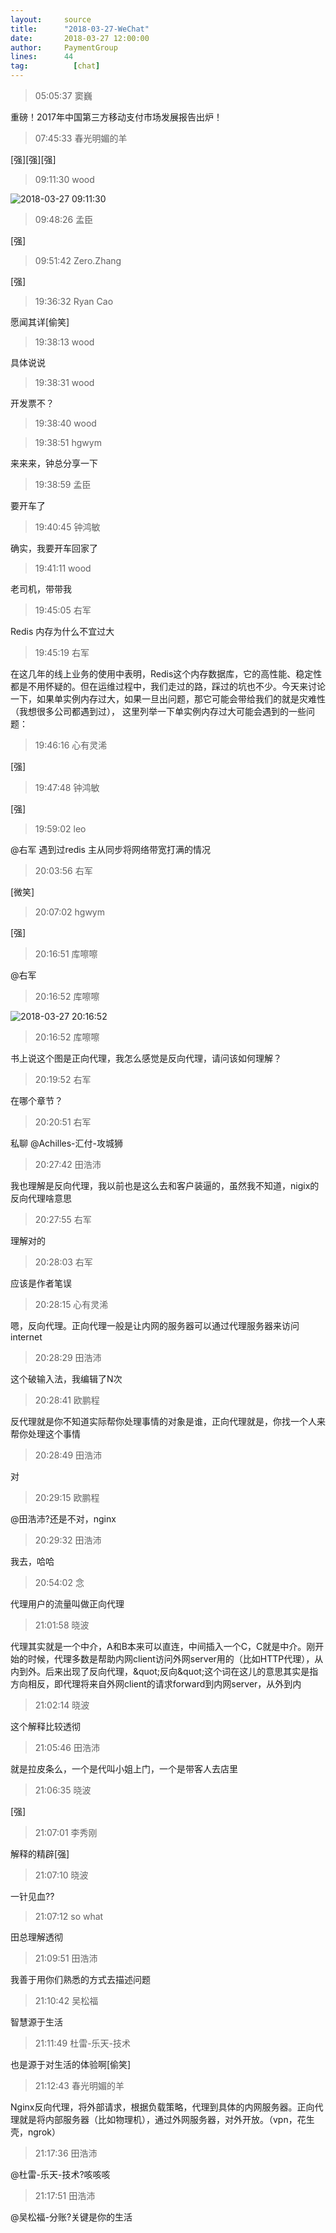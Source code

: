 ```yaml
---
layout:     source 
title:      "2018-03-27-WeChat"
date:       2018-03-27 12:00:00
author:     PaymentGroup
lines:      44 
tag:		  [chat]
---
```

> 05:05:37  窦巍  
   
重磅！2017年中国第三方移动支付市场发展报告出炉！  
   
> 07:45:33  春光明媚的羊  
   
[强][强][强]  
   
> 09:11:30  wood  
   
![2018-03-27 09:11:30](http://static.cocolian.org/img/20180327_091130.png) 
   
> 09:48:26  孟臣  
   
[强]  
   
> 09:51:42  Zero.Zhang  
   
[强]  
   
> 19:36:32  Ryan Cao  
   
愿闻其详[偷笑]  
   
> 19:38:13  wood  
   
具体说说  
   
> 19:38:31  wood  
   
开发票不？  
   
> 19:38:40  wood  
   
  
   
> 19:38:51  hgwym  
   
来来来，钟总分享一下  
   
> 19:38:59  孟臣  
   
要开车了  
   
> 19:40:45  钟鸿敏  
   
确实，我要开车回家了  
   
> 19:41:11  wood  
   
老司机，带带我  
   
> 19:45:05  右军  
   
Redis 内存为什么不宜过大  
   
> 19:45:19  右军  
   
在这几年的线上业务的使用中表明，Redis这个内存数据库，它的高性能、稳定性都是不用怀疑的。但在运维过程中，我们走过的路，踩过的坑也不少。今天来讨论一下，如果单实例内存过大，如果一旦出问题，那它可能会带给我们的就是灾难性（我想很多公司都遇到过）， 这里列举一下单实例内存过大可能会遇到的一些问题：  
   
> 19:46:16  心有灵浠  
   
[强]  
   
> 19:47:48  钟鸿敏  
   
[强]  
   
> 19:59:02  leo  
   
@右军 遇到过redis 主从同步将网络带宽打满的情况  
   
> 20:03:56  右军  
   
[微笑]  
   
> 20:07:02  hgwym  
   
[强]  
   
> 20:16:51  库嚓嚓  
   
@右军     
   
> 20:16:52  库嚓嚓  
   
![2018-03-27 20:16:52](http://static.cocolian.org/img/20180327_201652.png) 
   
> 20:16:52  库嚓嚓  
   
书上说这个图是正向代理，我怎么感觉是反向代理，请问该如何理解？  
   
> 20:19:52  右军  
   
在哪个章节？  
   
> 20:20:51  右军  
   
私聊  @Achilles-汇付-攻城狮   
   
> 20:27:42  田浩沛  
   
我也理解是反向代理，我以前也是这么去和客户装逼的，虽然我不知道，nigix的反向代理啥意思  
   
> 20:27:55  右军  
   
理解对的  
   
> 20:28:03  右军  
   
应该是作者笔误  
   
> 20:28:15  心有灵浠  
   
嗯，反向代理。正向代理一般是让内网的服务器可以通过代理服务器来访问internet  
   
> 20:28:29  田浩沛  
   
这个破输入法，我编辑了N次  
   
> 20:28:41  欧鹏程  
   
反代理就是你不知道实际帮你处理事情的对象是谁，正向代理就是，你找一个人来帮你处理这个事情  
   
> 20:28:49  田浩沛  
   
对  
   
> 20:29:15  欧鹏程  
   
@田浩沛?还是不对，nginx  
   
> 20:29:32  田浩沛  
   
我去，哈哈  
   
> 20:54:02  念  
   
代理用户的流量叫做正向代理  
   
> 21:01:58  晓波  
   
代理其实就是一个中介，A和B本来可以直连，中间插入一个C，C就是中介。刚开始的时候，代理多数是帮助内网client访问外网server用的（比如HTTP代理），从内到外。后来出现了反向代理，&amp;quot;反向&amp;quot;这个词在这儿的意思其实是指方向相反，即代理将来自外网client的请求forward到内网server，从外到内  
   
> 21:02:14  晓波  
   
这个解释比较透彻  
   
> 21:05:46  田浩沛  
   
就是拉皮条么，一个是代叫小姐上门，一个是带客人去店里  
   
> 21:06:35  晓波  
   
[强]  
   
> 21:07:01  李秀刚  
   
解释的精辟[强]  
   
> 21:07:10  晓波  
   
一针见血??  
   
> 21:07:12  so what   
   
田总理解透彻  
   
> 21:09:51  田浩沛  
   
我善于用你们熟悉的方式去描述问题  
   
> 21:10:42  吴松福  
   
智慧源于生活  
   
> 21:11:49  杜雷-乐天-技术  
   
也是源于对生活的体验啊[偷笑]  
   
> 21:12:43  春光明媚的羊  
   
Nginx反向代理，将外部请求，根据负载策略，代理到具体的内网服务器。正向代理就是将内部服务器（比如物理机），通过外网服务器，对外开放。（vpn，花生壳，ngrok）  
   
> 21:17:36  田浩沛  
   
@杜雷-乐天-技术?咳咳咳  
   
> 21:17:51  田浩沛  
   
@吴松福-分账?关键是你的生活  
   
